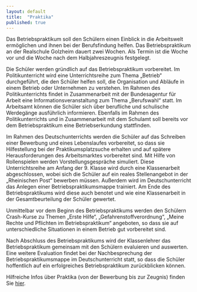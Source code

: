 ```yaml
---
layout: default
title:  "Praktika"
published: true
---
```



Das Betriebspraktikum soll den Schülern einen Einblick in die Arbeitswelt ermöglichen und ihnen bei der Berufsfindung helfen. Das Betriebspraktikum an der Realschule Golzheim dauert zwei Wochen. Als Termin ist die Woche vor und die Woche nach dem Halbjahreszeugnis festgelegt. 

Die Schüler werden gründlich auf das Betriebspraktikum vorbereitet. Im Politikunterricht wird eine Unterrichtsreihe zum Thema „Betrieb“ durchgeführt, die den Schüler helfen soll, die Organisation und Abläufe in einem Betrieb oder Unternehmen zu verstehen. Im Rahmen des Politikunterrichts findet in Zusammenarbeit mit der Bundesagentur für Arbeit eine Informationsveranstaltung zum Thema „Berufswahl“ statt. Im Arbeitsamt können die Schüler sich über berufliche und schulische Werdegänge ausführlich informieren. Ebenfalls im Rahmen des Politikunterrichts und in Zusammenarbeit mit dem Schulamt soll bereits vor dem Betriebspraktikum eine Betriebserkundung stattfinden. 

Im Rahmen des Deutschunterrichts werden die Schüler auf das Schreiben einer Bewerbung und eines Lebenslaufes vorbereitet, so dass sie Hilfestellung bei der Praktikumsplatzsuche erhalten und auf spätere Herausforderungen des Arbeitsmarktes vorbereitet sind. Mit Hilfe von Rollenspielen werden Vorstellungsgespräche simuliert. Diese Unterrichtsreihe am Anfang der 9. Klasse wird durch eine Klassenarbeit abgeschlossen, wobei sich die Schüler auf ein reales Stellenangebot in der „Rheinischen Post“ bewerben müssen. Außerdem wird im Deutschunterricht das Anlegen einer Betriebspraktikumsmappe trainiert. Am Ende des Betriebspraktikums wird diese auch benotet und wie eine Klassenarbeit in der Gesamtbeurteilung der Schüler gewertet. 

Unmittelbar vor dem Beginn des Betriebspraktikums werden den Schülern Crash-Kurse zu Themen „Erste Hilfe“, „Gefahrenstoffverordnung“, „Meine Rechte und Pflichten im Betriebspraktikum“ angeboten, so dass sie auf unterschiedliche Situationen in einem Betrieb gut vorbereitet sind. 

Nach Abschluss des Betriebspraktikums wird der Klassenlehrer das Betriebspraktikum gemeinsam mit den Schülern evaluieren und auswerten. Eine weitere Evaluation findet bei der Nachbesprechung der Betriebspraktikumsmappe im Deutschunterricht statt, so dass die Schüler hoffentlich auf ein erfolgreiches Betriebspraktikum zurückblicken können. 

Hilfreiche Infos über Praktika (von der Bewerbung bis zur Zeugnis) finden Sie [hier](http://www.praktikum-in.de/branche/praktikum-schule.php).

